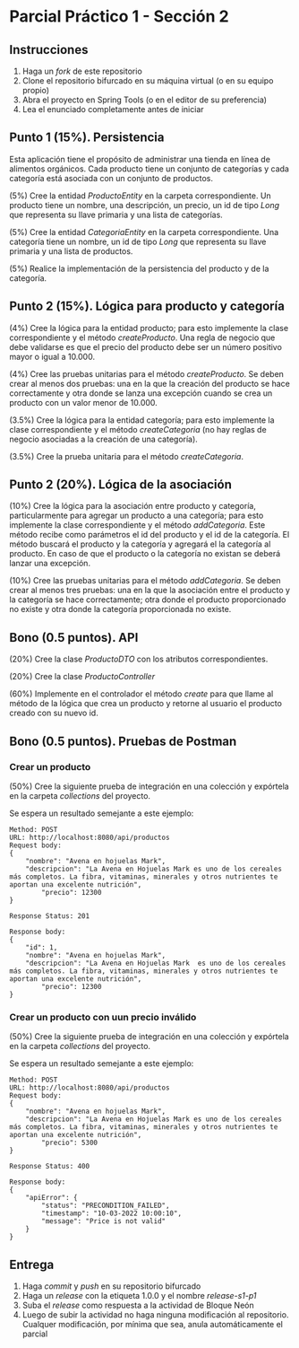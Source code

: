 # Parcial Práctico 1 - Sección 2

## Instrucciones

1. Haga un _fork_ de este repositorio
2. Clone el repositorio bifurcado en su máquina virtual (o en su equipo propio)
3. Abra el proyecto en Spring Tools (o en el editor de su preferencia)
4. Lea el enunciado completamente antes de iniciar

## Punto 1 (15%). Persistencia

Esta aplicación tiene el propósito de administrar una tienda en línea de alimentos orgánicos. Cada producto tiene un conjunto de categorías y cada categoría está asociada con un conjunto de productos.

(5%) Cree la entidad _ProductoEntity_ en la carpeta correspondiente. Un producto tiene un nombre, una descripción, un precio, un id de tipo _Long_ que representa su llave primaria y una lista de categorías.

(5%) Cree la entidad _CategoriaEntity_ en la carpeta correspondiente. Una categoría tiene un nombre, un id de tipo _Long_ que representa su llave primaria y una lista de productos.

(5%) Realice la implementación de la persistencia del producto y de la categoría.

## Punto 2 (15%). Lógica para producto y categoría

(4%) Cree la lógica para la entidad producto; para esto implemente la clase correspondiente y el método _createProducto_. Una regla de negocio que debe validarse es que el precio del producto debe ser un número positivo mayor o igual a 10.000.

(4%) Cree las pruebas unitarias para el método _createProducto_. Se deben crear al menos dos pruebas: una en la que la creación del producto se hace correctamente y otra donde se lanza una excepción cuando se crea un producto con un valor menor de 10.000.

(3.5%) Cree la lógica para la entidad categoría; para esto implemente la clase correspondiente y el método _createCategoria_ (no hay reglas de negocio asociadas a la creación de una categoría).

(3.5%) Cree la prueba unitaria para el método _createCategoria_.

## Punto 2 (20%). Lógica de la asociación

(10%) Cree la lógica para la asociación entre producto y categoría, particularmente para agregar un producto a una categoría; para esto implemente la clase correspondiente y el método _addCategoria_. Este método recibe como parámetros el id del producto y el id de la categoría. El método buscará el producto y la categoría y agregará el la categoría al producto. En caso de que el producto o la categoría no existan se deberá lanzar una excepción.

(10%) Cree las pruebas unitarias para el método _addCategoria_. Se deben crear al menos tres pruebas: una en la que la asociación entre el producto y la categoría se hace correctamente; otra donde el producto proporcionado no existe y otra donde la categoría proporcionada no existe.

## Bono (0.5 puntos). API

(20%) Cree la clase _ProductoDTO_ con los atributos correspondientes.

(20%) Cree la clase _ProductoController_

(60%) Implemente en el controlador el método _create_ para que llame al método de la lógica que crea un producto y retorne al usuario el producto creado con su nuevo id.

## Bono (0.5 puntos). Pruebas de Postman

### Crear un producto

(50%) Cree la siguiente prueba de integración en una colección y expórtela en la carpeta _collections_ del proyecto.

Se espera un resultado semejante a este ejemplo:

```
Method: POST
URL: http://localhost:8080/api/productos
Request body:
{
	"nombre": "Avena en hojuelas Mark",
	"descripcion": "La Avena en Hojuelas Mark es uno de los cereales más completos. La fibra, vitaminas, minerales y otros nutrientes te aportan una excelente nutrición",
    	"precio": 12300
}

Response Status: 201

Response body:
{
	"id": 1,
   	"nombre": "Avena en hojuelas Mark",
	"descripcion": "La Avena en Hojuelas Mark  es uno de los cereales más completos. La fibra, vitaminas, minerales y otros nutrientes te aportan una excelente nutrición",
    	"precio": 12300
}
```
### Crear un producto con uun precio inválido

(50%) Cree la siguiente prueba de integración en una colección y expórtela en la carpeta _collections_ del proyecto.

Se espera un resultado semejante a este ejemplo:

```
Method: POST
URL: http://localhost:8080/api/productos
Request body:
{
	"nombre": "Avena en hojuelas Mark",
	"descripcion": "La Avena en Hojuelas Mark es uno de los cereales más completos. La fibra, vitaminas, minerales y otros nutrientes te aportan una excelente nutrición",
    	"precio": 5300
}

Response Status: 400

Response body:
{
	"apiError": {
		"status": "PRECONDITION_FAILED",
		"timestamp": "10-03-2022 10:00:10",
		"message": "Price is not valid"
	}
}
```


## Entrega

1. Haga _commit_ y _push_ en su repositorio bifurcado
2. Haga un _release_ con la etiqueta 1.0.0 y el nombre _release-s1-p1_
3. Suba el _release_ como respuesta a la actividad de Bloque Neón
4. Luego de subir la actividad no haga ninguna modificación al repositorio. Cualquer modificación, por mínima que sea, anula automáticamente el parcial
